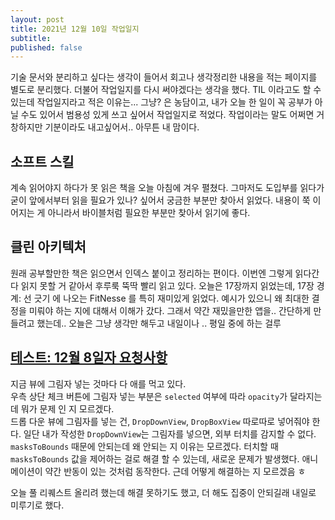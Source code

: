 ```yaml
---
layout: post
title: 2021년 12월 10일 작업일지
subtitle:
published: false
---
```


기술 문서와 분리하고 싶다는 생각이 들어서 회고나 생각정리한 내용을 적는 페이지를 별도로 분리했다. 더불어 작업일지를 다시 써야겠다는 생각을 했다. TIL 이라고도 할 수 있는데 작업일지라고 적은 이유는... 그냥? 은 농담이고, 내가 오늘 한 일이 꼭 공부가 아닐 수도 있어서 범용성 있게 쓰고 싶어서 작업일지로 적었다. 작업이라는 말도 어쩌면 거창하지만 기분이라도 내고싶어서.. 아무튼 내 맘이다.

## 소프트 스킬

계속 읽어야지 하다가 못 읽은 책을 오늘 아침에 겨우 펼쳤다. 그마저도 도입부를 읽다가 굳이 앞에서부터 읽을 필요가 있나? 싶어서 궁금한 부분만 찾아서 읽었다. 내용이 쭉 이어지는 게 아니라서 바이블처럼 필요한 부분만 찾아서 읽기에 좋다. 

## 클린 아키텍처

원래 공부할만한 책은 읽으면서 인덱스 붙이고 정리하는 편이다. 이번엔 그렇게 읽다간 다 읽지 못할 거 같아서 후루룩 뚝딱 빨리 읽고 있다. 오늘은 17장까지 읽었는데, 17장 경계: 선 긋기 에 나오는 FitNesse 를 특히 재미있게 읽었다. 예시가 있으니 왜 최대한 결정을 미뤄야 하는 지에 대해서 이해가 갔다. 그래서 약간 재밌을만한 앱을.. 간단하게 만들려고 했는데.. 오늘은 그냥 생각만 해두고 내일이나 .. 평일 중에 하는 걸루

## [테스트: 12월 8일자 요청사항](https://github.com/ThingLog/ThingLog/issues/279)

지금 뷰에 그림자 넣는 것마다 다 애를 먹고 있다.  
우측 상단 체크 버튼에 그림자 넣는 부분은 `selected` 여부에 따라 `opacity`가 달라지는데 뭐가 문제 인 지 모르겠다.  
드롭 다운 뷰에 그림자를 넣는 건, `DropDownView`, `DropBoxView` 따로따로 넣어줘야 한다. 일단 내가 작성한 `DropDownView`는 그림자를 넣으면, 외부 터치를 감지할 수 없다. `masksToBounds` 때문에 안되는데 왜 안되는 지 이유는 모르겠다. 터치할 때 `masksToBounds` 값을 제어하는 걸로 해결 할 수 있는데, 새로운 문제가 발생했다. 애니메이션이 약간 반동이 있는 것처럼 동작한다. 근데 어떻게 해결하는 지 모르겠음 ㅎ

오늘 풀 리퀘스트 올리려 했는데 해결 못하기도 했고, 더 해도 집중이 안되길래 내일로 미루기로 했다. 